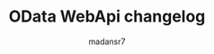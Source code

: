 ---
title: "OData WebApi changelog"
description: "OData WebApi 7.x changelog"
author: madansr7
ms.author: madansr7
ms.date: 02/19/2019
ms.topic: article
---